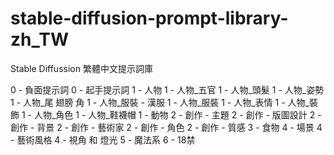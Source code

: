 # stable-diffusion-prompt-library-zh_TW
Stable Diffussion 繁體中文提示詞庫

0 - 負面提示詞
0 - 起手提示詞
1 - 人物
1 - 人物_五官
1 - 人物_頭髮
1 - 人物_姿勢
1 - 人物_尾 翅膀 角
1 - 人物_服裝 - 漢服
1 - 人物_服裝
1 - 人物_表情
1 - 人物_裝飾
1 - 人物_角色
1 - 人物_鞋襪帽
1 - 動物
2 - 創作 - 主題
2 - 創作 - 版圖設計
2 - 創作 - 背景
2 - 創作 - 藝術家
2 - 創作 - 角色
2 - 創作 - 質感
3 - 食物
4 - 場景
4 - 藝術風格
4 - 視角 和 燈光
5 - 魔法系
6 - 18禁
